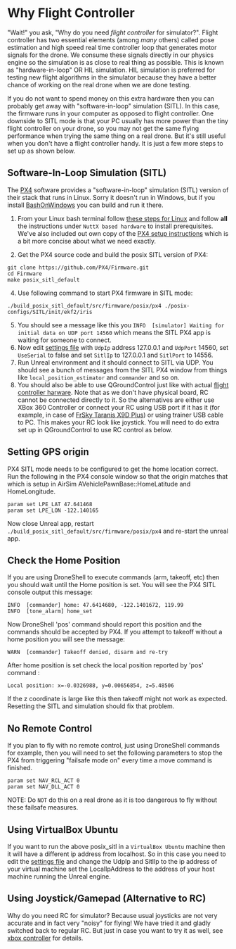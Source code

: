 # Why Flight Controller
"Wait!" you ask, "Why do you need *flight controller* for simulator?". Flight controller has two essential elements (among *many* others) called pose estimation and high speed real time controller loop that generates motor signals for the drone. We consume these signals directly in our physics engine so the simulation is as close to real thing as possible. This is known as "hardware-in-loop" OR HIL simulation. HIL simulation is preferred for testing 
new flight algorithms in the simulator because they have a better chance of working on the real drone when we are done testing.

If you do not want to spend money on this extra hardware then you can probably get away with "software-in-loop" simulation (SITL). 
In this case, the firmware runs in your computer as opposed to flight controller. One downside to SITL mode is that your PC usually has more power than 
the tiny flight controller on your drone, so you may not get the same flying performance when trying the same thing on a real drone.
But it's still useful when you don't have a flight controller handy. It is just a few more steps to set up as shown below.

## Software-In-Loop Simulation (SITL)

The [PX4](http://dev.px4.io) software provides a "software-in-loop" simulation (SITL) version of their stack that runs in Linux.
Sorry it doesn't run in Windows, but if you install [BashOnWindows](https://msdn.microsoft.com/en-us/commandline/wsl/install_guide)
you can build and run it there.

1. From your Linux bash terminal follow [these steps for Linux](http://dev.px4.io/starting-installing-linux.html)
and follow **all** the instructions under `NuttX based hardware` to install prerequisites.  We've also included
out own copy of the [PX4 setup instructions](px4.md) which is a bit more concise about what we need exactly.

3. Get the PX4 source code and build the posix SITL version of PX4:
```
git clone https://github.com/PX4/Firmware.git
cd Firmware
make posix_sitl_default
```
4. Use following command to start PX4 firmware in SITL mode:
```
./build_posix_sitl_default/src/firmware/posix/px4 ./posix-configs/SITL/init/ekf2/iris
```
5. You should see a message like this you `INFO  [simulator] Waiting for initial data on UDP port 14560` which means the SITL PX4 app is
waiting for someone to connect.
6. Now edit [settings file](settings.md) with `UdpIp` address 127.0.0.1 and `UdpPort` 14560, set `UseSerial` to false
and set `SitlIp` to 127.0.0.1 and `SitlPort` to 14556.
7. Run Unreal environment and it should connect to SITL via UDP.  You should see a bunch of messages from the SITL PX4 window from
things like `local_position_estimator` and `commander` and so on.
8. You should also be able to use QGroundControl just like with actual [flight controller harware](prereq.md). 
Note that as we don't have physical board, RC cannot be connected directly to it. 
So the alternatives are either use XBox 360 Controller or connect your RC using USB port if it has it 
(for example, in case of [FrSky Taranis X9D Plus](prereq.md)) or using trainer USB cable to PC. 
This makes your RC look like joystick. You will need to do extra set up in QGroundControl to use RC control as below.

## Setting GPS origin

PX4 SITL mode needs to be configured to get the home location correct.  Run the following in the PX4 console window
so that the origin matches that which is setup in AirSim AVehiclePawnBase::HomeLatitude and HomeLongitude.

````
param set LPE_LAT 47.641468
param set LPE_LON -122.140165
````

Now close Unreal app, restart `./build_posix_sitl_default/src/firmware/posix/px4` and re-start the unreal app.  

## Check the Home Position

If you are using DroneShell to execute commands (arm, takeoff, etc) then you should wait until the Home position is set.
You will see the PX4 SITL console output this message:

````
INFO  [commander] home: 47.6414680, -122.1401672, 119.99
INFO  [tone_alarm] home_set
````

Now DroneShell 'pos' command should report this position and the commands should be accepted by PX4.  If you attempt to
takeoff without a home position you will see the message:

````
WARN  [commander] Takeoff denied, disarm and re-try
````

After home position is set check the local position reported by 'pos' command :

````
Local position: x=-0.0326988, y=0.00656854, z=5.48506
````

If the z coordinate is large like this then takeoff might not work as expected.  Resetting the SITL and simulation 
should fix that problem.

## No Remote Control

If you plan to fly with no remote control, just using DroneShell commands for example, then you will need to set the
following parameters to stop the PX4 from triggering "failsafe mode on" every time a move command is finished.

````
param set NAV_RCL_ACT 0
param set NAV_DLL_ACT 0
````

NOTE: Do `NOT` do this on a real drone as it is too dangerous to fly without these failsafe measures.

## Using VirtualBox Ubuntu

If you want to run the above posix_sitl in a `VirtualBox Ubuntu` machine then it will have a different ip address from localhost.
So in this case you need to edit the [settings file](settings.md) and change the UdpIp and SitlIp to the ip address of your virtual machine
set the  LocalIpAddress to the address of your host machine running the Unreal engine. 

## Using Joystick/Gamepad (Alternative to RC)
Why do you need RC for simulator? Because usual joysticks are not very accurate and in fact very "noisy" for flying! 
We have tried it and gladly switched back to regular RC. But just in case you want to try it as well, 
see [xbox controller](xbox_controller.md) for details.
